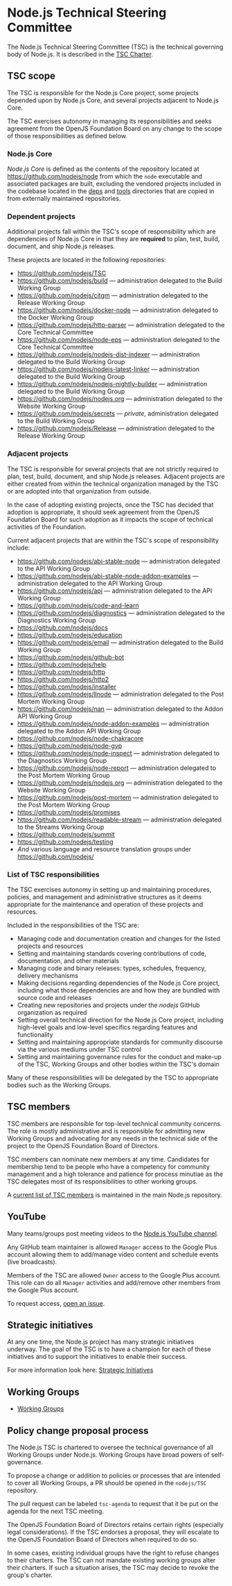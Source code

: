 # Node.js Technical Steering Committee

The Node.js Technical Steering Committee (TSC) is the technical
governing body of Node.js. It is described in the [TSC Charter][].

## TSC scope

The TSC is responsible for the Node.js Core project, some projects
depended upon by Node.js Core, and several projects adjacent to Node.js
Core.

The TSC exercises autonomy in managing its responsibilities and seeks agreement
from the OpenJS Foundation Board on any change to the scope of those
responsibilities as defined below.

### Node.js Core

*Node.js Core* is defined as the contents of the repository located at
<https://github.com/nodejs/node> from which the `node` executable and associated
packages are built, excluding the vendored projects included in the codebase
located in the [deps][] and [tools][] directories that are copied in from
externally maintained repositories.

### Dependent projects

Additional projects fall within the TSC's scope of responsibility which are
dependencies of Node.js Core in that they are **required** to plan, test, build,
document, and ship Node.js releases.

These projects are located in the following repositories:

* <https://github.com/nodejs/TSC>
* <https://github.com/nodejs/build> — administration delegated to the Build Working Group
* <https://github.com/nodejs/citgm> — administration delegated to the Release Working Group
* <https://github.com/nodejs/docker-node> — administration delegated to the Docker Working Group
* <https://github.com/nodejs/http-parser> — administration delegated to the Core Technical Committee
* <https://github.com/nodejs/node-eps> — administration delegated to the Core Technical Committee
* <https://github.com/nodejs/nodejs-dist-indexer> — administration delegated to the Build Working Group
* <https://github.com/nodejs/nodejs-latest-linker> — administration delegated to the Build Working Group
* <https://github.com/nodejs/nodejs-nightly-builder> — administration delegated to the Build Working Group
* <https://github.com/nodejs/nodejs.org> — administration delegated to the Website Working Group
* <https://github.com/nodejs/secrets> — _private_, administration delegated to the Build Working Group
* <https://github.com/nodejs/Release> — administration delegated to the Release Working Group

### Adjacent projects

The TSC is responsible for several projects that are not strictly required
to plan, test, build, document, and ship Node.js releases. Adjacent projects are either created from within the technical organization managed by
the TSC or are adopted into that organization from outside.

In the case of adopting existing projects, once the TSC has decided that
adoption is appropriate, it should seek agreement from the OpenJS Foundation Board
for such adoption as it impacts the scope of technical activities of the
Foundation.

Current adjacent projects that are within the TSC's scope of responsibility
include:

* <https://github.com/nodejs/abi-stable-node> — administration delegated to the API Working Group
* <https://github.com/nodejs/abi-stable-node-addon-examples> — administration delegated to the API Working Group
* <https://github.com/nodejs/api> — administration delegated to the API Working Group
* <https://github.com/nodejs/code-and-learn>
* <https://github.com/nodejs/diagnostics> — administration delegated to the Diagnostics Working Group
* <https://github.com/nodejs/docs>
* <https://github.com/nodejs/education>
* <https://github.com/nodejs/email> — administration delegated to the Build Working Group
* <https://github.com/nodejs/github-bot>
* <https://github.com/nodejs/help>
* <https://github.com/nodejs/http>
* <https://github.com/nodejs/http2>
* <https://github.com/nodejs/installer>
* <https://github.com/nodejs/llnode> — administration delegated to the Post Mortem Working Group
* <https://github.com/nodejs/nan> — administration delegated to the Addon API Working Group
* <https://github.com/nodejs/node-addon-examples> — administration delegated to the Addon API Working Group
* <https://github.com/nodejs/node-chakracore>
* <https://github.com/nodejs/node-gyp>
* <https://github.com/nodejs/node-inspect> — administration delegated to the Diagnostics Working Group
* <https://github.com/nodejs/node-report> — administration delegated to the Post Mortem Working Group
* <https://github.com/nodejs/nodejs.org> — administration delegated to the Website Working Group
* <https://github.com/nodejs/post-mortem> — administration delegated to the Post Mortem Working Group
* <https://github.com/nodejs/promises>
* <https://github.com/nodejs/readable-stream> — administration delegated to the Streams Working Group
* <https://github.com/nodejs/summit>
* <https://github.com/nodejs/testing>
* _And_ various language and resource translation groups under <https://github.com/nodejs/>

### List of TSC responsibilities

The TSC exercises autonomy in setting up and maintaining procedures, policies,
and management and administrative structures as it deems appropriate for the
maintenance and operation of these projects and resources.

Included in the responsibilities of the TSC are:

* Managing code and documentation creation and changes for the listed projects
  and resources
* Setting and maintaining standards covering contributions of code,
  documentation, and other materials
* Managing code and binary releases: types, schedules, frequency, delivery
  mechanisms
* Making decisions regarding dependencies of the Node.js Core project,
  including what those dependencies are and how they are bundled with source
  code and releases
* Creating new repositories and projects under the _nodejs_ GitHub organization
  as required
* Setting overall technical direction for the Node.js Core project, including
  high-level goals and low-level specifics regarding features and functionality
* Setting and maintaining appropriate standards for community discourse via the
  various mediums under TSC control
* Setting and maintaining governance rules for the conduct and make-up of the
  TSC, Working Groups and other bodies within the TSC's domain

Many of these responsibilities will be delegated by the TSC to appropriate
bodies such as the Working Groups.

## TSC members

TSC members are responsible for top-level technical community concerns. The role
is mostly administrative and is responsible for admitting new Working Groups
and advocating for any needs in the
technical side of the project to the OpenJS Foundation Board of Directors.

TSC members can nominate new members at any time. Candidates for membership tend
to be people who have a competency for community management and a high tolerance
and patience for process minutiae as the TSC delegates most of its
responsibilities to other working groups.

A [current list of TSC members](https://github.com/nodejs/node#tsc-technical-steering-committee)
is maintained in the main Node.js repository.

## YouTube

Many teams/groups post meeting videos to the
[Node.js YouTube channel][].

Any GitHub team maintainer is allowed `Manager` access to the Google Plus
account allowing them to add/manage video content and schedule events
(live broadcasts).

Members of the TSC are allowed `Owner` access to the Google Plus account. This
role can do all `Manager` activities and add/remove other members from the
Google Plus account.

To request access, [open an issue](https://github.com/nodejs/TSC/issues/new).

## Strategic initiatives

At any one time, the Node.js project has many strategic initiatives
underway.  The goal of the TSC is to have a champion for each of these
initiatives and to support the initiatives to enable their
success.

For more information look here:
[Strategic Initiatives](https://github.com/nodejs/TSC/blob/master/Strategic-Initiatives.md)

## Working Groups

* [Working Groups](WORKING_GROUPS.md)

## Policy change proposal process

The Node.js TSC is chartered to oversee the technical governance of all Working Groups under Node.js. Working Groups have broad powers of
self-governance.

To propose a change or addition to policies or processes that are intended to
cover all Working Groups, a PR should
be opened in the `nodejs/TSC` repository.

The pull request can be labeled `tsc-agenda` to request that it be put on the
agenda for the next TSC meeting.

The OpenJS Foundation Board of Directors retains certain rights (especially
legal considerations). If the TSC endorses a proposal, they will escalate to the
OpenJS Foundation Board of Directors when required to do so.

In some cases, existing individual groups have the right to refuse changes to
their charters. The TSC can not mandate existing working groups alter their
charters. If such a situation arises, the TSC may decide to revoke the group's
charter.

[deps]: https://github.com/nodejs/node/tree/master/deps
[tools]: https://github.com/nodejs/node/tree/master/tools
[TSC Charter]: https://github.com/nodejs/TSC/blob/master/TSC-Charter.md
[Node.js YouTube channel]: https://www.youtube.com/c/nodejs+foundation/
